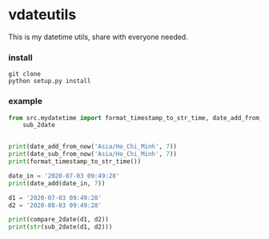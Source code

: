 # vdateutils

This is my datetime utils, share with everyone needed.

### install

```
git clone 
python setup.py install
```

### example

```python
from src.mydatetime import format_timestamp_to_str_time, date_add_from_now, date_sub_from_now, date_add, compare_2date,\
    sub_2date


print(date_add_from_now('Asia/Ho_Chi_Minh', 7))
print(date_sub_from_now('Asia/Ho_Chi_Minh', 7))
print(format_timestamp_to_str_time())

date_in = '2020-07-03 09:49:28'
print(date_add(date_in, 7))

d1 = '2020-07-03 09:49:28'
d2 = '2020-08-03 09:49:28'

print(compare_2date(d1, d2))
print(str(sub_2date(d1, d2)))
```
